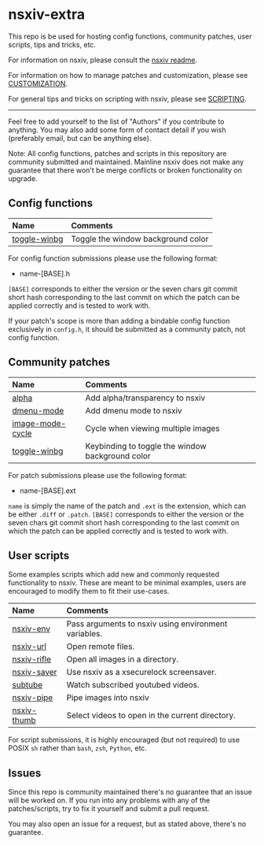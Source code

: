 # nsxiv-extra

This repo is be used for hosting config functions, community patches, user
scripts, tips and tricks, etc.

For information on nsxiv, please consult the
[nsxiv readme](https://github.com/nsxiv/nsxiv).

For information on how to manage patches and customization, please see
[CUSTOMIZATION](CUSTOMIZATION.md).

For general tips and tricks on scripting with nsxiv, please see
[SCRIPTING](SCRIPTING.md).

- - -

Feel free to add yourself to the list of "Authors" if you contribute to
anything. You may also add some form of contact detail if you wish
(preferably email, but can be anything else).

Note: All config functions, patches and scripts in this repository are
community submitted and maintained. Mainline nsxiv does not make any
guarantee that there won't be merge conflicts or broken functionality
on upgrade.

## Config functions

| Name | Comments |
| :--  | :--      |
| [toggle-winbg](config-functions/toggle-winbg) | Toggle the window background color |

For config function submissions please use the following format:

* name-[BASE].h

`[BASE]` corresponds to either the version or the seven chars git commit
short hash corresponding to the last commit on which the patch can be
applied correctly and is tested to work with.

If your patch's scope is more than adding a bindable config function exclusively
in `config.h`, it should be submitted as a community patch, not config function.

## Community patches

| Name | Comments |
| :--  | :--      |
| [alpha](patches/alpha) | Add alpha/transparency to nsxiv |
| [dmenu-mode](patches/dmenu-mode) | Add dmenu mode to nsxiv |
| [image-mode-cycle](patches/image-mode-cycle) | Cycle when viewing multiple images |
| [toggle-winbg](patches/toggle-winbg) | Keybinding to toggle the window background color |

For patch submissions please use the following format:

* name-[BASE].ext

`name` is simply the name of the patch and `.ext` is the extension, which
can be either `.diff` or `.patch`. `[BASE]` corresponds to either the version
or the seven chars git commit short hash corresponding to the last commit on
which the patch can be applied correctly and is tested to work with.

## User scripts

Some examples scripts which add new and commonly requested functionality to
nsxiv. These are meant to be minimal examples, users are encouraged to modify
them to fit their use-cases.

| Name | Comments |
| :--  | :--      |
| [nsxiv-env](scripts/nsxiv-env) | Pass arguments to nsxiv using environment variables. |
| [nsxiv-url](scripts/nsxiv-url) | Open remote files. |
| [nsxiv-rifle](scripts/nsxiv-rifle) | Open all images in a directory. |
| [nsxiv-saver](scripts/nsxiv-saver) | Use nsxiv as a xsecurelock screensaver. |
| [subtube](https://github.com/nagy135/subtube) | Watch subscribed youtubed videos. |
| [nsxiv-pipe](scripts/nsxiv-pipe) | Pipe images into nsxiv |
| [nsxiv-thumb](scripts/nsxiv-thumb) | Select videos to open in the current directory. |

For script submissions, it is highly encouraged (but not required) to use POSIX
`sh` rather than `bash`, `zsh`, `Python`, etc.

## Issues

Since this repo is community maintained there's no guarantee that an issue will
be worked on. If you run into any problems with any of the patches/scripts, try to
fix it yourself and submit a pull request.

You may also open an issue for a request, but as stated above, there's no guarantee.
